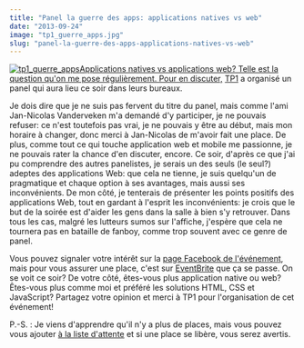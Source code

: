 ```yaml
---
title: "Panel la guerre des apps: applications natives vs web"
date: "2013-09-24"
image: "tp1_guerre_apps.jpg"
slug: "panel-la-guerre-des-apps-applications-natives-vs-web"
---
```


[![tp1_guerre_apps](images/tp1_guerre_apps.jpg)Applications natives vs applications web? Telle est la question qu'on me pose régulièrement. Pour en discuter,](http://fred.dev/content/uploads/2013/09/tp1_guerre_apps.jpg) [TP1](https://www.tp1.ca/) a organisé un panel qui aura lieu ce soir dans leurs bureaux.

Je dois dire que je ne suis pas fervent du titre du panel, mais comme l'ami Jan-Nicolas Vanderveken m'a demandé d'y participer, je ne pouvais refuser: ce n'est toutefois pas vrai, je ne pouvais y être au début, mais mon horaire à changer, donc merci à Jan-Nicolas de m'avoir fait une place. De plus, comme tout ce qui touche application web et mobile me passionne, je ne pouvais rater la chance d'en discuter, encore. Ce soir, d'après ce que j'ai pu comprendre des autres panelistes, je serais un des seuls (le seul?) adeptes des applications Web: que cela ne tienne, je suis quelqu'un de pragmatique et chaque option à ses avantages, mais aussi ses inconvénients. De mon côté, je tenterais de présenter les points positifs des applications Web, tout en gardant à l'esprit les inconvénients: je crois que le but de la soirée est d'aider les gens dans la salle à bien s'y retrouver. Dans tous les cas, malgré les lutteurs sumos sur l'affiche, j'espère que cela ne tournera pas en bataille de fanboy, comme trop souvent avec ce genre de panel.

Vous pouvez signaler votre intérêt sur la [page Facebook de l'événement](https://www.facebook.com/events/529667260446568/), mais pour vous assurer une place, c'est sur [EventBrite](https://guerredesapps.eventbrite.com/) que ça se passe. On se voit ce soir? De votre côté, êtes-vous plus application native ou web? Êtes-vous plus comme moi et préféré les solutions HTML, CSS et JavaScript? Partagez votre opinion et merci à TP1 pour l'organisation de cet événement!

P.-S. : Je viens d'apprendre qu'il n'y a plus de places, mais vous pouvez vous ajouter [à la liste d'attente](https://guerredesapps.eventbrite.com/) et si une place se libère, vous serez avertis.
